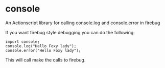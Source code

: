 console
=======

An Actionscript library for calling console.log and console.error in firebug

If you want firebug style debugging you can do the following:

    import console;
    console.log("Hello Foxy lady");
    console.error("Hello Foxy lady");
    
This will call make the calls to firebug.
